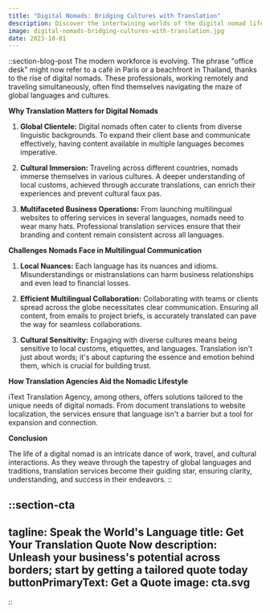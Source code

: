 ```yaml
---
title: "Digital Nomads: Bridging Cultures with Translation"
description: Discover the intertwining worlds of the digital nomad lifestyle and translation. Learn how language services play a pivotal role in ensuring effective communication in this modern way of life
image: digital-nomads-bridging-cultures-with-translation.jpg
date: 2023-10-01
---
```


::section-blog-post
The modern workforce is evolving. The phrase "office desk" might now refer to a café in Paris or a beachfront in Thailand, thanks to the rise of digital nomads. These professionals, working remotely and traveling simultaneously, often find themselves navigating the maze of global languages and cultures.

**Why Translation Matters for Digital Nomads**

1.  **Global Clientele:** Digital nomads often cater to clients from diverse linguistic backgrounds. To expand their client base and communicate effectively, having content available in multiple languages becomes imperative.
    
2.  **Cultural Immersion:** Traveling across different countries, nomads immerse themselves in various cultures. A deeper understanding of local customs, achieved through accurate translations, can enrich their experiences and prevent cultural faux pas.
    
3.  **Multifaceted Business Operations:** From launching multilingual websites to offering services in several languages, nomads need to wear many hats. Professional translation services ensure that their branding and content remain consistent across all languages.
    

**Challenges Nomads Face in Multilingual Communication**

1.  **Local Nuances:** Each language has its nuances and idioms. Misunderstandings or mistranslations can harm business relationships and even lead to financial losses.
    
2.  **Efficient Multilingual Collaboration:** Collaborating with teams or clients spread across the globe necessitates clear communication. Ensuring all content, from emails to project briefs, is accurately translated can pave the way for seamless collaborations.
    
3.  **Cultural Sensitivity:** Engaging with diverse cultures means being sensitive to local customs, etiquettes, and languages. Translation isn't just about words; it's about capturing the essence and emotion behind them, which is crucial for building trust.
    

**How Translation Agencies Aid the Nomadic Lifestyle**

iText Translation Agency, among others, offers solutions tailored to the unique needs of digital nomads. From document translations to website localization, the services ensure that language isn't a barrier but a tool for expansion and connection.

**Conclusion**

The life of a digital nomad is an intricate dance of work, travel, and cultural interactions. As they weave through the tapestry of global languages and traditions, translation services become their guiding star, ensuring clarity, understanding, and success in their endeavors.
::

::section-cta
---
tagline: Speak the World's Language
title: Get Your Translation Quote Now
description: Unleash your business's potential across borders; start by getting a tailored quote today
buttonPrimaryText: Get a Quote
image: cta.svg
---
::